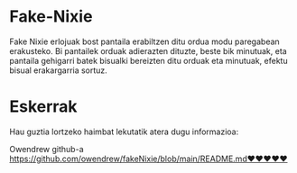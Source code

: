 # Fake-Nixie
Fake Nixie erlojuak bost pantaila erabiltzen ditu ordua modu paregabean erakusteko. Bi pantailek orduak adierazten dituzte, beste bik minutuak, eta pantaila gehigarri batek bisualki bereizten ditu orduak eta minutuak, efektu bisual erakargarria sortuz.

# Eskerrak

Hau guztia lortzeko haimbat lekutatik atera dugu informazioa:

Owendrew github-a    https://github.com/owendrew/fakeNixie/blob/main/README.md❤❤❤❤❤

